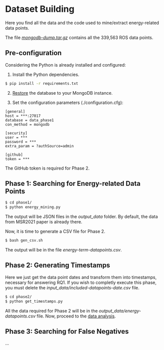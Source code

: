 # Dataset Building	

Here you find all the data and the code used to mine/extract energy-related data points.	

The file [<i>mongodb-dump.tar.gz</i>](./mongodb-dump.tar.gz) contains all the 339,563 ROS data points. 	

## Pre-configuration	

Considering the Python is already installed and configured:	

1) Install the Python dependencies.	

```bash	
$ pip install -r requirements.txt 	
```	

2) [Restore](https://docs.mongodb.com/manual/reference/program/mongorestore/) the database to your MongoDB instance.	

3) Set the configuration parameters (./configuration.cfg):	

```	
[general]	
host = ***:27017	
database = data_phase1	
con_method = mongodb	

[security]	
user = ***	
password = ***	
extra_param = ?authSource=admin	

[github]	
token = ***	
```	
The GitHub token is required for Phase 2.	

## Phase 1: Searching for Energy-related Data Points

```bash	
$ cd phase1/	
$ python energy_mining.py	
```	

The output will be JSON files in the <i>output_data</i> folder. By default, the data from MSR2021 paper is already there.	

Now, it is time to generate a CSV file for Phase 2.

```bash	
$ bash gen_csv.sh	
```	
The output will be in the file <i>energy-term-datapoints.csv</i>.

## Phase 2: Generating Timestamps

Here we just get the data point dates and transform them into timestamps, necessary for answering RQ1. If you wish to completly execute this phase, you must delete the <i>input_data/included-datapoints-date.csv</i> file.	

```bash	
$ cd phase2/	
$ python get_timestamps.py	
```	

All the data required for Phase 2 will be in the <i>output_data/energy-datapoints.csv</i> file. Now, proceed to the [data analysis](../data_analysis/).

## Phase 3: Searching for False Negatives

...
